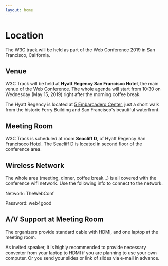 ```yaml
---
layout: home
---
```


# Location

The W3C track will be held as part of the Web Conference 2019 in San Francisco, California. 

## Venue

W3C Track will be held at <b>Hyatt Regency San Francisco Hotel</b>, the main venue of the Web Conference. The whole agenda will start from 10:30 on Wednesday (May 15, 2019) right after the morning coffee break.

The Hyatt Regency is located at <a href="https://goo.gl/maps/ee5CyjLYoot">5 Embarcadero Center</a>, just a short walk from the historic Ferry Building and San Francisco's beautiful waterfront.

## Meeting Room

W3C Track is scheduled at room <b>Seacliff D</b>, of Hyatt Regency San Francisoco Hotel. The Seacliff D is located in second floor of the conference area.

## Wireless Network

The whole area (meeting, dinner, coffee break...) is all covered with the conference wifi network. Use the following info to connect to the network.

Network: TheWebConf

Password: web4good

## A/V Support at Meeting Room

The organizers provide standard cable with HDMI, and one laptop at the meeting room. 

As invited speaker, it is highly recommended to provide necessary convertor from your laptop to HDMI if you are planning to use your own computer. Or you send your slides or link of slides via e-mail in advance.



